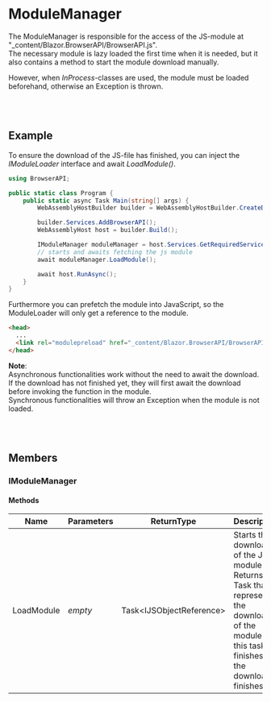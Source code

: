 # ModuleManager

The ModuleManager is responsible for the access of the JS-module at "_content/Blazor.BrowserAPI/BrowserAPI.js".  
The necessary module is lazy loaded the first time when it is needed,
but it also contains a method to start the module download manually.

However, when *InProcess*-classes are used, the module must be loaded beforehand, otherwise an Exception is thrown.


<br><br />
## Example

To ensure the download of the JS-file has finished, you can inject the *IModuleLoader* interface and await *LoadModule()*.

```csharp
using BrowserAPI;

public static class Program {
    public static async Task Main(string[] args) {
        WebAssemblyHostBuilder builder = WebAssemblyHostBuilder.CreateDefault(args);

        builder.Services.AddBrowserAPI();
        WebAssemblyHost host = builder.Build();

        IModuleManager moduleManager = host.Services.GetRequiredService<IModuleManager>();
        // starts and awaits fetching the js module
        await moduleManager.LoadModule();

        await host.RunAsync();
    }
}
```

Furthermore you can prefetch the module into JavaScript, so the ModuleLoader will only get a reference to the module.
```html
<head>
  ...
  <link rel="modulepreload" href="_content/Blazor.BrowserAPI/BrowserAPI.js" />
</head>
```

**Note**:  
Asynchronous functionalities work without the need to await the download.
If the download has not finished yet, they will first await the download before invoking the function in the module.  
Synchronous functionalities will throw an Exception when the module is not loaded.


<br><br />
## Members

### IModuleManager

#### Methods

| **Name**   | **Parameters** | ReturnType                     | **Description**                                                                                                                                 |
| ---------- | -------------- | ------------------------------ | ----------------------------------------------------------------------------------------------------------------------------------------------- |
| LoadModule | *empty*        | Task&lt;IJSObjectReference&gt; | Starts the download of the JS module. Returns a Task that represents the download of the module. If this tasks finishes, the download finishes. |

